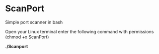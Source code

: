 # ScanPort

Simple port scanner in bash

Open your Linux terminal enter the following command with permissions (chmod +x ScanPort)

<b>./Scanport <targetIP></b1>

